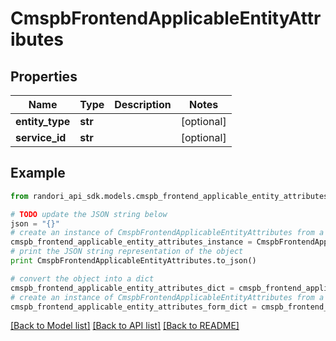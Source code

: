 # CmspbFrontendApplicableEntityAttributes


## Properties

Name | Type | Description | Notes
------------ | ------------- | ------------- | -------------
**entity_type** | **str** |  | [optional] 
**service_id** | **str** |  | [optional] 

## Example

```python
from randori_api_sdk.models.cmspb_frontend_applicable_entity_attributes import CmspbFrontendApplicableEntityAttributes

# TODO update the JSON string below
json = "{}"
# create an instance of CmspbFrontendApplicableEntityAttributes from a JSON string
cmspb_frontend_applicable_entity_attributes_instance = CmspbFrontendApplicableEntityAttributes.from_json(json)
# print the JSON string representation of the object
print CmspbFrontendApplicableEntityAttributes.to_json()

# convert the object into a dict
cmspb_frontend_applicable_entity_attributes_dict = cmspb_frontend_applicable_entity_attributes_instance.to_dict()
# create an instance of CmspbFrontendApplicableEntityAttributes from a dict
cmspb_frontend_applicable_entity_attributes_form_dict = cmspb_frontend_applicable_entity_attributes.from_dict(cmspb_frontend_applicable_entity_attributes_dict)
```
[[Back to Model list]](../README.md#documentation-for-models) [[Back to API list]](../README.md#documentation-for-api-endpoints) [[Back to README]](../README.md)


